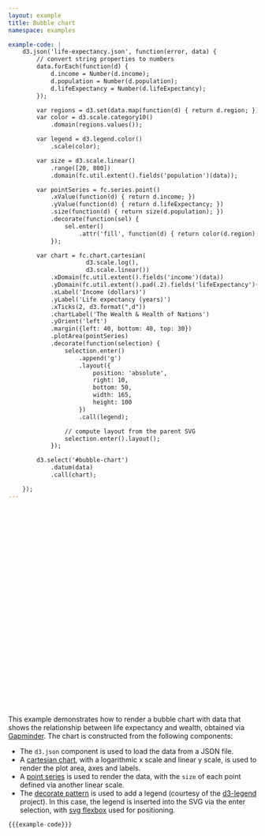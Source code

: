 ```yaml
---
layout: example
title: Bubble chart
namespace: examples

example-code: |
    d3.json('life-expectancy.json', function(error, data) {
        // convert string properties to numbers
        data.forEach(function(d) {
            d.income = Number(d.income);
            d.population = Number(d.population);
            d.lifeExpectancy = Number(d.lifeExpectancy);
        });

        var regions = d3.set(data.map(function(d) { return d.region; }));
        var color = d3.scale.category10()
            .domain(regions.values());

        var legend = d3.legend.color()
            .scale(color);

        var size = d3.scale.linear()
            .range([20, 800])
            .domain(fc.util.extent().fields('population')(data));

        var pointSeries = fc.series.point()
            .xValue(function(d) { return d.income; })
            .yValue(function(d) { return d.lifeExpectancy; })
            .size(function(d) { return size(d.population); })
            .decorate(function(sel) {
                sel.enter()
                    .attr('fill', function(d) { return color(d.region); });
            });

        var chart = fc.chart.cartesian(
                      d3.scale.log(),
                      d3.scale.linear())
            .xDomain(fc.util.extent().fields('income')(data))
            .yDomain(fc.util.extent().pad(.2).fields('lifeExpectancy')(data))
            .xLabel('Income (dollars)')
            .yLabel('Life expectancy (years)')
            .xTicks(2, d3.format(",d"))
            .chartLabel('The Wealth & Health of Nations')
            .yOrient('left')
            .margin({left: 40, bottom: 40, top: 30})
            .plotArea(pointSeries)
            .decorate(function(selection) {
                selection.enter()
                    .append('g')
                    .layout({
                        position: 'absolute',
                        right: 10,
                        bottom: 50,
                        width: 165,
                        height: 100
                    })
                    .call(legend);

                // compute layout from the parent SVG
                selection.enter().layout();
            });

        d3.select('#bubble-chart')
            .datum(data)
            .call(chart);

    });
---
```


<style>
.point path {
    stroke-width: 0;
}
.title text {
    font-size: 15pt;
}
#bubble-chart {
    margin-bottom: 20px;
    width: 100%;
    height: 400px;
}
</style>

<script>
{{{example-code}}}
</script>

<div id='bubble-chart'></div>

This example demonstrates how to render a bubble chart with data that shows the relationship between life expectancy and wealth, obtained via  [Gapminder](http://www.gapminder.org/world/#$majorMode=chart$is;shi=t;ly=2003;lb=f;il=t;fs=11;al=30;stl=t;st=t;nsl=t;se=t$wst;tts=C$ts;sp=5.59290322580644;ti=2013$zpv;v=0$inc_x;mmid=XCOORDS;iid=phAwcNAVuyj1jiMAkmq1iMg;by=ind$inc_y;mmid=YCOORDS;iid=phAwcNAVuyj2tPLxKvvnNPA;by=ind$inc_s;uniValue=8.21;iid=phAwcNAVuyj0XOoBL_n5tAQ;by=ind$inc_c;uniValue=255;gid=CATID0;by=grp$map_x;scale=log;dataMin=194;dataMax=96846$map_y;scale=lin;dataMin=23;dataMax=86$map_s;sma=49;smi=2.65$cd;bd=0$inds=;modified=60). The chart is constructed from the following components:

 + The `d3.json` component is used to load the data from a JSON file.
 + A [cartesian chart](/components/chart/cartesian.html), with a logarithmic x scale and linear y scale, is used to render the plot area, axes and labels.
 + A [point series](/components/series/point.html) is used to render the data, with the `size` of each point defined via another linear scale.
 + The [decorate pattern](/components/introduction/2-decorate-pattern.html) is used to add a legend (courtesy of the [d3-legend](http://d3-legend.susielu.com) project). In this case, the legend is inserted into the SVG via the enter selection, with [svg flexbox](/components/layout/layout.html) used for positioning.


```js
{{{example-code}}}
```
